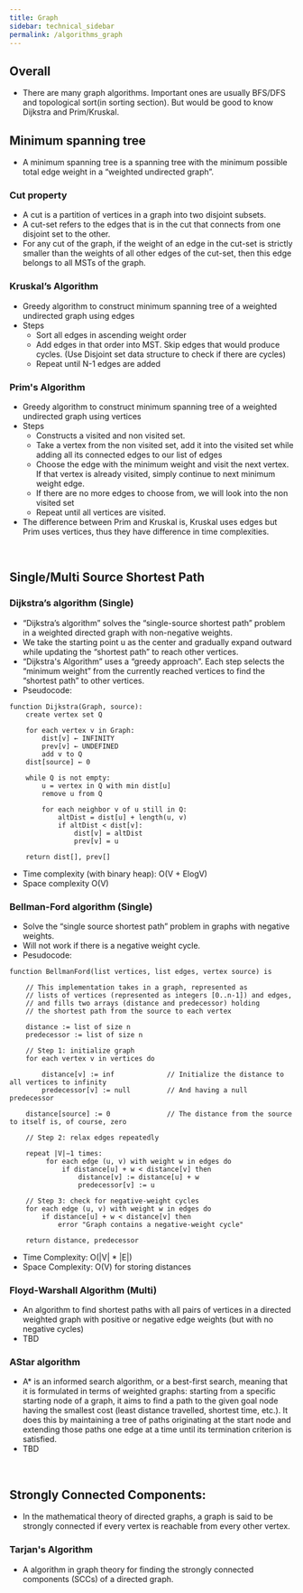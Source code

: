 ```yaml
---
title: Graph
sidebar: technical_sidebar
permalink: /algorithms_graph
---
```


## Overall
- There are many graph algorithms. Important ones are usually BFS/DFS and topological sort(in sorting section). But would be good to know Dijkstra and Prim/Kruskal.

## Minimum spanning tree
-  A minimum spanning tree is a spanning tree with the minimum possible total edge weight in a “weighted undirected graph”.

### Cut property
- A cut is a partition of vertices in a graph into two disjoint subsets. 
- A cut-set refers to the edges that is in the cut that connects from one disjoint set to the other.
- For any cut of the graph, if the weight of an edge in the cut-set is strictly smaller than the weights of all other edges of the cut-set, then this edge belongs to all MSTs of the graph.

### Kruskal’s Algorithm
- Greedy algorithm to construct minimum spanning tree of a weighted undirected graph using edges
- Steps
  - Sort all edges in ascending weight order 
  - Add edges in that order into MST. Skip edges that would produce cycles. (Use Disjoint set data structure to check if there are cycles)
  - Repeat until N-1 edges are added

### Prim's Algorithm
- Greedy algorithm to construct minimum spanning tree of a weighted undirected graph using vertices
- Steps
  - Constructs a visited and non visited set. 
  - Take a vertex from the non visited set, add it into the visited set while adding all its connected edges to our list of edges
  - Choose the edge with the minimum weight and visit the next vertex. If that vertex is already visited, simply continue to next minimum weight edge. 
  - If there are no more edges to choose from, we will look into the non visited set
  - Repeat until all vertices are visited.
- The difference between Prim and Kruskal is, Kruskal uses edges but Prim uses vertices, thus they have difference in time complexities.

<br>

## Single/Multi Source Shortest Path
### Dijkstra’s algorithm (Single)
- “Dijkstra’s algorithm” solves the “single-source shortest path” problem in a weighted directed graph with non-negative weights.
- We take the starting point u as the center and gradually expand outward while updating the “shortest path” to reach other vertices.
- “Dijkstra's Algorithm” uses a “greedy approach”. Each step selects the “minimum weight” from the currently reached vertices to find the “shortest path” to other vertices.
- Pseudocode:
```
function Dijkstra(Graph, source):
    create vertex set Q

    for each vertex v in Graph:            
        dist[v] ← INFINITY                 
        prev[v] ← UNDEFINED                
        add v to Q                     
    dist[source] ← 0                       
   
    while Q is not empty:
        u = vertex in Q with min dist[u]    
        remove u from Q
       
        for each neighbor v of u still in Q:
            altDist = dist[u] + length(u, v)
            if altDist < dist[v]:              
                dist[v] = altDist
                prev[v] = u

    return dist[], prev[]
```
- Time complexity (with binary heap): O(V + ElogV)
- Space complexity O(V)


### Bellman-Ford algorithm (Single)
- Solve the “single source shortest path” problem in graphs with negative weights.
- Will not work if there is a negative weight cycle.
- Pesudocode:
```
function BellmanFord(list vertices, list edges, vertex source) is

    // This implementation takes in a graph, represented as
    // lists of vertices (represented as integers [0..n-1]) and edges,
    // and fills two arrays (distance and predecessor) holding
    // the shortest path from the source to each vertex

    distance := list of size n
    predecessor := list of size n

    // Step 1: initialize graph
    for each vertex v in vertices do

        distance[v] := inf             // Initialize the distance to all vertices to infinity
        predecessor[v] := null         // And having a null predecessor
    
    distance[source] := 0              // The distance from the source to itself is, of course, zero

    // Step 2: relax edges repeatedly
    
    repeat |V|−1 times:
         for each edge (u, v) with weight w in edges do
             if distance[u] + w < distance[v] then
                 distance[v] := distance[u] + w
                 predecessor[v] := u

    // Step 3: check for negative-weight cycles
    for each edge (u, v) with weight w in edges do
        if distance[u] + w < distance[v] then
            error "Graph contains a negative-weight cycle"

    return distance, predecessor
```
- Time Complexity: O(\|V\| * \|E\|)
- Space Complexity: O(V) for storing distances  


### Floyd-Warshall Algorithm (Multi)
- An algorithm to find shortest paths with all pairs of vertices in a directed weighted graph with positive or negative edge weights (but with no negative cycles) 
- TBD


### AStar algorithm
- A* is an informed search algorithm, or a best-first search, meaning that it is formulated in terms of weighted graphs: starting from a specific starting node of a graph, it aims to find a path to the given goal node having the smallest cost (least distance travelled, shortest time, etc.). It does this by maintaining a tree of paths originating at the start node and extending those paths one edge at a time until its termination criterion is satisfied.
- TBD

<br> 

## Strongly Connected Components: 
- In the mathematical theory of directed graphs, a graph is said to be strongly connected if every vertex is reachable from every other vertex. 
### Tarjan's Algorithm
- A algorithm in graph theory for finding the strongly connected components (SCCs) of a directed graph.




